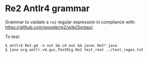 # Re2 Antlr4 grammar

Grammar to vaidate a `re2` regular expression in compliance with: https://github.com/google/re2/wiki/Syntax/.

To test:

```
$ antlr4 Re2.g4 -o out && cd out && javac Re2*.java
$ java org.antlr.v4.gui.TestRig Re2 test_root ../test_regex.txt
```

